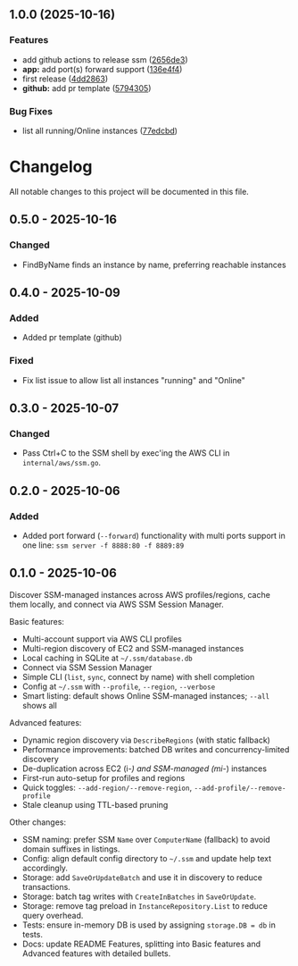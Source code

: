 ## 1.0.0 (2025-10-16)

### Features

* add github actions to release ssm ([2656de3](https://github.com/andreclaro/ssm/commit/2656de38c34a9ef6d72e5ab7166f6a3bd984c952))
* **app:** add port(s) forward support ([136e4f4](https://github.com/andreclaro/ssm/commit/136e4f497f4acd9fd2c19a2957ee7f159eb42b6a))
* first release ([4dd2863](https://github.com/andreclaro/ssm/commit/4dd28634a85cce997d317bfca60ccbc2331a192c))
* **github:** add pr template ([5794305](https://github.com/andreclaro/ssm/commit/57943058280641612af61f1aada07da09e1fbf27))

### Bug Fixes

* list all running/Online instances ([77edcbd](https://github.com/andreclaro/ssm/commit/77edcbd02b143811b319d623c488b662fa0db87f))

# Changelog

All notable changes to this project will be documented in this file.

## 0.5.0 - 2025-10-16

### Changed
- FindByName finds an instance by name, preferring reachable instances

## 0.4.0 - 2025-10-09

### Added
- Added pr template (github)

### Fixed
- Fix list issue to allow list all instances "running" and "Online"


## 0.3.0 - 2025-10-07

### Changed
- Pass Ctrl+C to the SSM shell by exec'ing the AWS CLI in `internal/aws/ssm.go`.

## 0.2.0 - 2025-10-06

### Added
- Added port forward (`--forward`) functionality with multi ports support in one line: `ssm server -f 8888:80 -f 8889:89`


## 0.1.0 - 2025-10-06

Discover SSM-managed instances across AWS profiles/regions, cache them locally, and connect via AWS SSM Session Manager.

Basic features:
- Multi-account support via AWS CLI profiles
- Multi-region discovery of EC2 and SSM-managed instances
- Local caching in SQLite at `~/.ssm/database.db`
- Connect via SSM Session Manager
- Simple CLI (`list`, `sync`, connect by name) with shell completion
- Config at `~/.ssm` with `--profile`, `--region`, `--verbose`
- Smart listing: default shows Online SSM-managed instances; `--all` shows all

Advanced features:
- Dynamic region discovery via `DescribeRegions` (with static fallback)
- Performance improvements: batched DB writes and concurrency-limited discovery
- De-duplication across EC2 (i-*) and SSM-managed (mi-*) instances
- First-run auto-setup for profiles and regions
- Quick toggles: `--add-region/--remove-region`, `--add-profile/--remove-profile`
- Stale cleanup using TTL-based pruning

Other changes:
- SSM naming: prefer SSM `Name` over `ComputerName` (fallback) to avoid domain suffixes in listings.
- Config: align default config directory to `~/.ssm` and update help text accordingly.
- Storage: add `SaveOrUpdateBatch` and use it in discovery to reduce transactions.
- Storage: batch tag writes with `CreateInBatches` in `SaveOrUpdate`.
- Storage: remove tag preload in `InstanceRepository.List` to reduce query overhead.
- Tests: ensure in-memory DB is used by assigning `storage.DB = db` in tests.
- Docs: update README Features, splitting into Basic features and Advanced features with detailed bullets.
